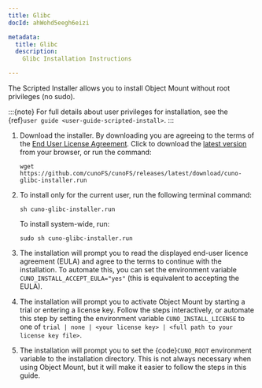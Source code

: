```yaml
---
title: Glibc
docId: ahWohd5eegh6eizi

metadata:
  title: Glibc
  description:
    Glibc Installation Instructions

---
```


The Scripted Installer allows you to install Object Mount without root privileges (no sudo).

:::{note}
For full details about user privileges for installation, see the {ref}`user guide <user-guide-scripted-install>`.
:::

1. Download the installer. By downloading you are agreeing to the terms of the [End User License Agreement](https://cuno.io/cunoFS-EULA). Click to download the [latest version](https://github.com/cunoFS/cunoFS/releases/latest/download/cuno-glibc-installer.run) from your browser, or run the command:

   ```console
   wget https://github.com/cunoFS/cunoFS/releases/latest/download/cuno-glibc-installer.run
   ```

2. To install only for the current user, run the following terminal command:

   ```console
   sh cuno-glibc-installer.run
   ```

   To install system-wide, run:

   ```console
   sudo sh cuno-glibc-installer.run
   ```

3. The installation will prompt you to read the displayed end-user licence agreement (EULA) and agree to the terms to continue with the installation. To automate this, you can set the environment variable `CUNO_INSTALL_ACCEPT_EULA="yes"` (this is equivalent to accepting the EULA).

4. The installation will prompt you to activate Object Mount by starting a trial or entering a license key. Follow the steps interactively, or automate this step by setting the environment variable `CUNO_INSTALL_LICENSE` to one of `trial | none | <your license key> | <full path to your license key file>`.

5. The installation will prompt you to set the {code}`CUNO_ROOT` environment variable to the installation directory. This is not always necessary when using Object Mount, but it will make it easier to follow the steps in this guide.
